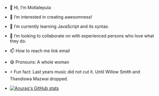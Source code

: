 - 👋 Hi, I’m Motlalepula
- 👀 I’m interested in creating awesomness!
- 🌱 I’m currently learning JavaScript and its syntax.
- 💞️ I’m looking to collaborate on with experienced persons who love what they do.
- 📫 How to reach me link email
- 😄 Pronouns: A whole woman
- ⚡ Fun fact: Last years music did not cut it. Until Willow Smith and Thandiswa Mazwai dropped.

- [![Anurag's GitHub stats](https://github-readme-stats.vercel.app/api?username=motlalepu)](https://github.com/anuraghazra/github-readme-stats)

<!---
Motlalepu/Motlalepu is a ✨ special ✨ repository because its `README.md` (this file) appears on your GitHub profile.
You can click the Preview link to take a look at your changes.
--->
